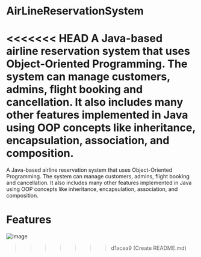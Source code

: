 # AirLineReservationSystem
<<<<<<< HEAD
A Java-based airline reservation system that uses Object-Oriented Programming. The system can manage customers, admins, flight booking and cancellation. It also includes many other features implemented in Java using OOP concepts like inheritance, encapsulation, association, and composition.
=======
A Java-based airline reservation system that uses Object-Oriented Programming. The system can manage customers, admins, flight booking and cancellation. 
It also includes many other features implemented in Java using OOP concepts like inheritance, encapsulation, association, and composition.

# Features
![image](https://user-images.githubusercontent.com/72850566/167463202-1e9106ca-6d6e-4c4a-87fb-f782c5128ee1.png)



>>>>>>> d1acea9 (Create README.md)
